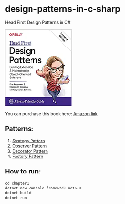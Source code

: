 # design-patterns-in-c-sharp
Head First Design Patterns in C#

[![Book Cover](/book_cover.webp)](https://amzn.to/3tQ1ZLK)

You can purchase this book here: [Amazon link](https://amzn.to/3tQ1ZLK)

## Patterns:
1. [Strategy Pattern](/chapter1/)
1. [Observer Pattern](/chapter2/)
1. [Decorator Pattern](/chapter3/)
1. [Factory Pattern](/chapter4/)

## How to run:
```
cd chapter1
dotnet new console framework net6.0
dotnet build
dotnet run
```